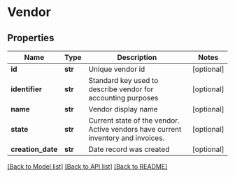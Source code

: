 # Vendor

## Properties
Name | Type | Description | Notes
------------ | ------------- | ------------- | -------------
**id** | **str** | Unique vendor id | [optional] 
**identifier** | **str** | Standard key used to describe vendor for accounting purposes | [optional] 
**name** | **str** | Vendor display name | [optional] 
**state** | **str** | Current state of the vendor.  Active vendors have current inventory and invoices. | [optional] 
**creation_date** | **str** | Date record was created | [optional] 

[[Back to Model list]](../README.md#documentation-for-models) [[Back to API list]](../README.md#documentation-for-api-endpoints) [[Back to README]](../README.md)



